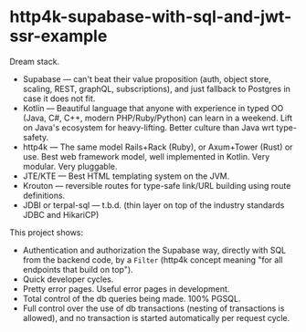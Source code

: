 http4k-supabase-with-sql-and-jwt-ssr-example
============================================

Dream stack.

* Supabase — can't beat their value proposition (auth, object store, scaling, REST, graphQL, subscriptions), and just fallback to Postgres in case it does not fit.
* Kotlin — Beautiful language that anyone with experience in typed OO (Java, C#, C++, modern PHP/Ruby/Python) can learn in a weekend. Lift on Java's ecosystem for heavy-lifting. Better culture than Java wrt type-safety.
* http4k — The same model Rails+Rack (Ruby), or Axum+Tower (Rust) or <many other> use. Best web framework model, well implemented in Kotlin. Very modular. Very pluggable.
* JTE/KTE — Best HTML templating system on the JVM.
* Krouton — reversible routes for type-safe link/URL building using route definitions.
* JDBI or terpal-sql — t.b.d. (thin layer on top of the industry standards JDBC and HikariCP)

This project shows:

* Authentication and authorization the Supabase way, directly with SQL from the backend code, by a `Filter` (http4k concept meaning "for all endpoints that build on top").
* Quick developer cycles.
* Pretty error pages. Useful error pages in development.
* Total control of the db queries being made. 100% PGSQL.
* Full control over the use of db transactions (nesting of transactions is allowed), and no transaction is started automatically per request cycle.

